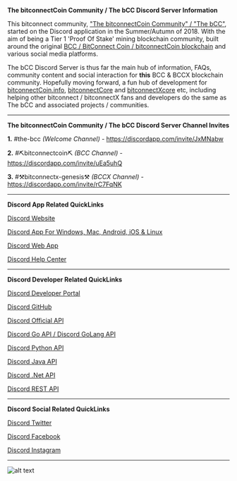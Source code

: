 **The bitconnectCoin Community / The bCC Discord Server Information**


This bitconnect community, ["The bitconnectCoin Community" / "The bCC"](https://ThebCC.app), started on the Discord application in the Summer/Autumn of 2018. With the aim of being a Tier 1 'Proof Of Stake' mining blockchain community, built around the original [BCC / BitConnect Coin / bitconnectCoin blockchain](https://chainz.cryptoid.info/bcc/) and various social media platforms.

The bCC Discord Server is thus far the main hub of information, FAQs, community content and social interaction for **this** BCC & BCCX blockchain community. Hopefully moving forward, a fun hub of development for [bitconnectCoin.info](https://github.com/bitconnectCoinInfo), [bitconnectCore](https://github.com/bitconnectCore) and [bitconnectXcore](https://github.com/bitconnectXcore) etc, including helping other bitconnect / bitconnectX fans and developers do the same as The bCC and associated projects / communities.


---


**The bitconnectCoin Community / The bCC Discord Server Channel Invites**

**1.** #the-bcc *(Welcome Channel)* - https://discordapp.com/invite/JxMNabw

**2.** #⛏bitconnectcoin⛏ *(BCC Channel)* - https://discordapp.com/invite/uEa5uhQ

**3.** #⚒bitconnectx-genesis⚒ *(BCCX Channel)* - https://discordapp.com/invite/rC7FqNK


---


**Discord App Related QuickLinks**

[Discord Website](https://discordapp.com)

[Discord App For Windows, Mac, Android, iOS & Linux](https://discordapp.com/download)

[Discord Web App](https://discordapp.com/channels/@me)

[Discord Help Center](https://support.discordapp.com/hc/en-us)

---


**Discord Developer Related QuickLinks**

[Discord Developer Portal](https://discordapp.com/developers/docs/intro)

[Discord GitHub](https://github.com/discordapp)

[Discord Official API](https://github.com/discordapp/discord-api-docs)

[Discord Go API / Discord GoLang API](https://github.com/bwmarrin/discordgo)

[Discord Python API](https://github.com/Rapptz/discord.py)

[Discord Java API](https://github.com/DV8FromTheWorld/JDA)

[Discord .Net API](https://github.com/discord-net/Discord.Net)

[Discord REST API](https://github.com/restcord/restcord)


---


**Discord Social Related QuickLinks**

[Discord Twitter](https://twitter.com/discordapp)

[Discord Facebook](https://www.facebook.com/discordapp/)

[Discord Instagram](https://www.instagram.com/discordapp)


---


![alt text](https://cdn.discordapp.com/attachments/643796993314914304/654048432176103444/Discord_Preview.png "The bCC Discord")
